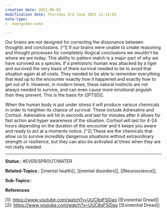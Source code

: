 ```yaml
---
creation date: 2021-06-03
modification date: Thursday 3rd June 2021 21:14:03
note-type: 
-  evergreen-note

---
```


Our brains are not designed for correcting the dissonance between thoughts and conclusions. [^1] If our brains were unable to create reasoning and thought processes for completely illogical conclusions we wouldn't be where we are today. This ability to pattern match is a major part of why we have survived as a species. If a prehistoric human was attacked by a tiger and survived the very basis of there survival needed to be to avoid that situation again at all costs. They needed to be able to remember everything that lead up to the encounter exactly how it happened and exactly how to get out of it. However, in modern times, these natural instincts are not always needed to survive, and can even cause more emotional anguish than they prevent. This is the basis for [[PTSD]]. 


When the human body is put under stress it will produce various chemicals in order to heighten its chance of survival. These include Adrenaline and Cortisol. Adrenaline will hit in seconds and last for minutes after it allows for fast action and hyper awareness of the situation. Cortisol will last for 4-24 hours depending on the duration of the encounter and it keeps you aware and ready to act at a moments notice. [^2] These are the chemicals that allow us to survive incredibly dangerous situations without extraordinary strength or resilience, but they can also be activated at times when they are not really needed.

---

**Status**:: #EVER/SPROUT/WATER 

**Related-Topics**:: [[mental health]], [[mental disorders]], [[Neuroscience]], 

**Sub-Topics**::
	
**References**

[1]: https://www.youtube.com/watch?v=UUC8qF5iDag [[Existential Dread]]
[2]: https://www.youtube.com/watch?v=UUC8qF5iDag [[Existential Dread]]